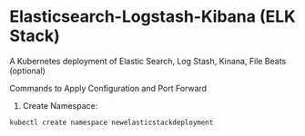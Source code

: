 # Elasticsearch-Logstash-Kibana (ELK Stack)
A Kubernetes deployment of Elastic Search, Log Stash, Kinana, File Beats (optional)


Commands to Apply Configuration and Port Forward

1. Create Namespace:

```
kubectl create namespace newelasticstackdeployment
```

